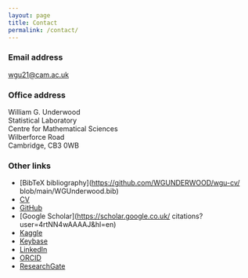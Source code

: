 ```yaml
---
layout: page
title: Contact
permalink: /contact/
---
```


### Email address
[wgu21@cam.ac.uk](mailto:wgu21@cam.ac.uk)

### Office address
William G. Underwood <br>
Statistical Laboratory <br>
Centre for Mathematical Sciences <br>
Wilberforce Road <br>
Cambridge, CB3 0WB <br>

### Other links
- [BibTeX bibliography](https://github.com/WGUNDERWOOD/wgu-cv/
  blob/main/WGUnderwood.bib)
- [CV](https://github.com/WGUNDERWOOD/wgu-cv/blob/main/WGUnderwood.pdf)
- [GitHub](https://github.com/WGUNDERWOOD)
- [Google Scholar](https://scholar.google.co.uk/
  citations?user=4rtNN4wAAAAJ&hl=en)
- [Kaggle](https://www.kaggle.com/wgunderwood)
- [Keybase](https://keybase.io/wgunderwood/chat)
- [LinkedIn](https://www.linkedin.com/in/william--underwood/)
- [ORCID](https://orcid.org/0000-0003-4604-1548)
- [ResearchGate](https://www.researchgate.net/profile/William-Underwood-4)
